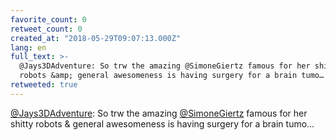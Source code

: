 ```yaml
---
favorite_count: 0
retweet_count: 0
created_at: "2018-05-29T09:07:13.000Z"
lang: en
full_text: >-
  @Jays3DAdventure: So trw the amazing @SimoneGiertz famous for her shitty
  robots &amp; general awesomeness is having surgery for a brain tumo…
retweeted: true
---
```


[@Jays3DAdventure](https://twitter.com/Jays3DAdventure): So trw the amazing
[@SimoneGiertz](https://twitter.com/SimoneGiertz) famous for her shitty robots
&amp; general awesomeness is having surgery for a brain tumo…
